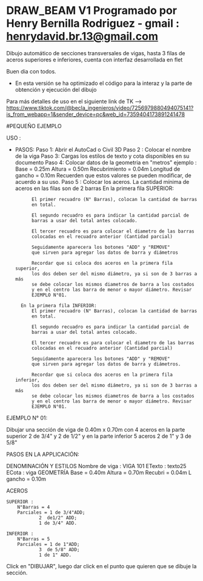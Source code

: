 # DRAW_BEAM V1 Programado por Henry Bernilla Rodriguez - gmail : henrydavid.br.13@gmail.com
Dibujo automático de secciones transversales de vigas, hasta 3 filas de aceros superiores e inferiores, cuenta con interfaz
desarrollada en flet

Buen dia con todos.
- En esta versión se ha optimizado el código para la interaz y la parte de obtención y ejecución
del dibujo

Para más detalles de uso en el siguiente link de TK --> https://www.tiktok.com/@becla_ingenieros/video/7256979880494075141?is_from_webapp=1&sender_device=pc&web_id=7359404173891241478

#PEQUEÑO EJEMPLO

USO : 
- PASOS:
 Paso 1: Abrir el AutoCad o Civil 3D
 Paso 2 : Colocar el nombre de la viga
 Paso 3: Cargas los estilos de texto y cota disponibles en su documento
 Paso 4: Colocar datos de la geometria en "metros" ejemplo :
			Base = 0.25m 
			Altura = 0.50m
			Recubrimiento = 0.04m
			Longitud de gancho = 0.10m
	Recuerden que estos valores se pueden modificar, de acuerdo
	a su uso.
Paso 5 : Colocar los aceros.
	La cantidad mínima de aceros en las filas son de 2 barras
		En la primera fila SUPERIOR:

			El primer recuadro (N° Barras), colocan la cantidad de barras
			en total.

			El segundo recuadro es para indicar la cantidad parcial de
			barras a usar del total antes colocado.

			El tercer recuadro es para colocar el diametro de las barras 
			colocadas en el recuadro anterior (Cantidad parcial)

			Seguidamente aparecera los botones "ADD" y "REMOVE"
			que sirven para agregar los datos de barra y diámetros
			
			Recordar que si coloca dos aceros en la primera fila superior,
			los dos deben ser del mismo diámetro, ya si son de 3 barras a más
			se debe colocar los mismos diametros de barra a los costados
			y en el centro las barra de menor o mayor diámetro. Revisar 
			EJEMPLO N°01.

		En la primera fila INFERIOR:
			El primer recuadro (N° Barras), colocan la cantidad de barras
			en total.

			El segundo recuadro es para indicar la cantidad parcial de
			barras a usar del total antes colocado.

			El tercer recuadro es para colocar el diametro de las barras 
			colocadas en el recuadro anterior (Cantidad parcial)

			Seguidamente aparecera los botones "ADD" y "REMOVE"
			que sirven para agregar los datos de barra y diámetros.

			Recordar que si coloca dos aceros en la primera fila inferior, 
			los dos deben ser del mismo diámetro, ya si son de 3 barras a más
			se debe colocar los mismos diametros de barra a los costados
			y en el centro las barra de menor o mayor diámetro. Revisar 
			EJEMPLO N°01.

EJEMPLO N° 01:

Dibujar una sección de viga de 0.40m x 0.70m con 4 aceros en la parte superior 2 de 3/4" y
2 de 1/2" y en la parte inferior 5 aceros 2 de 1" y 3 de 5/8"

PASOS EN LA APPLICACIÓN:

DENOMINACIÓN Y ESTILOS
	Nombre de viga : VIGA 101
	ETexto : texto25
	ECota : viga
GEOMETRÍA
	Base = 0.40m
	Altura = 0.70m
	Recubri = 0.04m
	L gancho = 0.10m

ACEROS

	SUPERIOR :
		N°Barras = 4
		Parciales = 1 de 3/4"ADD;
				2  de1/2" ADD; 
				1 de 3/4" ADD.

	INFERIOR :
		N°Barras = 5
		Parciales = 1 de 1"ADD;
				3  de 5/8" ADD; 
				1 de 1" ADD.

Click en "DIBUJAR", luego dar click en el punto que quieren que se dibuje la sección.
